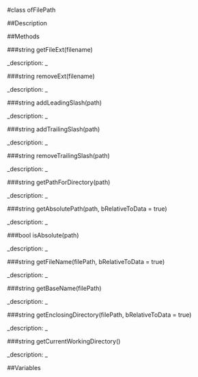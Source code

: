 #class ofFilePath


##Description












##Methods



###string getFileExt(filename)

<!--

_syntax: getFileExt(filename)_

_name: getFileExt_

_returns: string_

_returns_description: _

_parameters: string filename_

_access: public_

_version_started: 007_

_version_deprecated: _

_summary: _

_constant: False_

_static: yes_

_visible: True_

_advanced: False_



-->

_description: _














###string removeExt(filename)

<!--

_syntax: removeExt(filename)_

_name: removeExt_

_returns: string_

_returns_description: _

_parameters: string filename_

_access: public_

_version_started: 007_

_version_deprecated: _

_summary: _

_constant: False_

_static: yes_

_visible: True_

_advanced: False_



-->

_description: _














###string addLeadingSlash(path)

<!--

_syntax: addLeadingSlash(path)_

_name: addLeadingSlash_

_returns: string_

_returns_description: _

_parameters: string path_

_access: public_

_version_started: 007_

_version_deprecated: _

_summary: _

_constant: False_

_static: yes_

_visible: True_

_advanced: False_



-->

_description: _














###string addTrailingSlash(path)

<!--

_syntax: addTrailingSlash(path)_

_name: addTrailingSlash_

_returns: string_

_returns_description: _

_parameters: string path_

_access: public_

_version_started: 007_

_version_deprecated: _

_summary: _

_constant: False_

_static: yes_

_visible: True_

_advanced: False_



-->

_description: _














###string removeTrailingSlash(path)

<!--

_syntax: removeTrailingSlash(path)_

_name: removeTrailingSlash_

_returns: string_

_returns_description: _

_parameters: string path_

_access: public_

_version_started: 007_

_version_deprecated: _

_summary: _

_constant: False_

_static: yes_

_visible: True_

_advanced: False_



-->

_description: _














###string getPathForDirectory(path)

<!--

_syntax: getPathForDirectory(path)_

_name: getPathForDirectory_

_returns: string_

_returns_description: _

_parameters: string path_

_access: public_

_version_started: 007_

_version_deprecated: _

_summary: _

_constant: False_

_static: yes_

_visible: True_

_advanced: False_



-->

_description: _














###string getAbsolutePath(path, bRelativeToData = true)

<!--

_syntax: getAbsolutePath(path, bRelativeToData = true)_

_name: getAbsolutePath_

_returns: string_

_returns_description: _

_parameters: string path, bool bRelativeToData=true_

_access: public_

_version_started: 007_

_version_deprecated: _

_summary: _

_constant: False_

_static: yes_

_visible: True_

_advanced: False_



-->

_description: _














###bool isAbsolute(path)

<!--

_syntax: isAbsolute(path)_

_name: isAbsolute_

_returns: bool_

_returns_description: _

_parameters: string path_

_access: public_

_version_started: 007_

_version_deprecated: _

_summary: _

_constant: False_

_static: yes_

_visible: True_

_advanced: False_



-->

_description: _














###string getFileName(filePath, bRelativeToData = true)

<!--

_syntax: getFileName(filePath, bRelativeToData = true)_

_name: getFileName_

_returns: string_

_returns_description: _

_parameters: string filePath, bool bRelativeToData=true_

_access: public_

_version_started: 007_

_version_deprecated: _

_summary: _

_constant: False_

_static: yes_

_visible: True_

_advanced: False_



-->

_description: _














###string getBaseName(filePath)

<!--

_syntax: getBaseName(filePath)_

_name: getBaseName_

_returns: string_

_returns_description: _

_parameters: string filePath_

_access: public_

_version_started: 007_

_version_deprecated: _

_summary: _

_constant: False_

_static: yes_

_visible: True_

_advanced: False_



-->

_description: _














###string getEnclosingDirectory(filePath, bRelativeToData = true)

<!--

_syntax: getEnclosingDirectory(filePath, bRelativeToData = true)_

_name: getEnclosingDirectory_

_returns: string_

_returns_description: _

_parameters: string filePath, bool bRelativeToData=true_

_access: public_

_version_started: 007_

_version_deprecated: _

_summary: _

_constant: False_

_static: yes_

_visible: True_

_advanced: False_



-->

_description: _














###string getCurrentWorkingDirectory()

<!--

_syntax: getCurrentWorkingDirectory()_

_name: getCurrentWorkingDirectory_

_returns: string_

_returns_description: _

_parameters: _

_access: public_

_version_started: 007_

_version_deprecated: _

_summary: _

_constant: False_

_static: yes_

_visible: True_

_advanced: False_



-->

_description: _














##Variables



